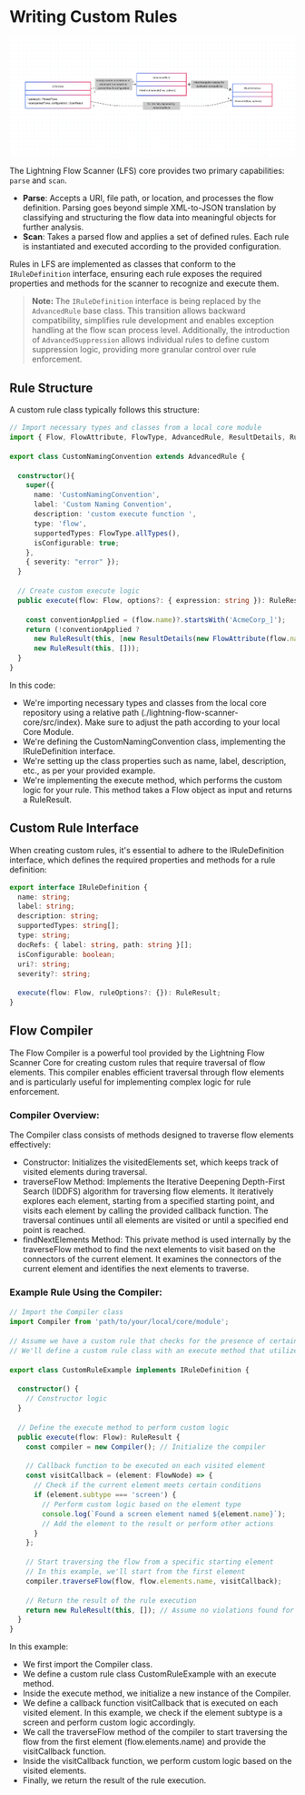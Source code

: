 # Writing Custom Rules

![High Level Class Diagram](../media/lfs-high-level-diagram.png)

The Lightning Flow Scanner (LFS) core provides two primary capabilities: `parse` and `scan`.

- **Parse**: Accepts a URI, file path, or location, and processes the flow definition. Parsing goes beyond simple XML-to-JSON translation by classifying and structuring the flow data into meaningful objects for further analysis.
- **Scan**: Takes a parsed flow and applies a set of defined rules. Each rule is instantiated and executed according to the provided configuration.

Rules in LFS are implemented as classes that conform to the `IRuleDefinition` interface, ensuring each rule exposes the required properties and methods for the scanner to recognize and execute them.

> **Note:** The `IRuleDefinition` interface is being replaced by the `AdvancedRule` base class. This transition allows backward compatibility, simplifies rule development and enables exception handling at the flow scan process level. Additionally, the introduction of `AdvancedSuppression` allows individual rules to define custom suppression logic, providing more granular control over rule enforcement.

## Rule Structure 
A custom rule class typically follows this structure:

```typescript
// Import necessary types and classes from a local core module
import { Flow, FlowAttribute, FlowType, AdvancedRule, ResultDetails, RuleResult } from 'lightning-flow-scanner-core';

export class CustomNamingConvention extends AdvancedRule {

  constructor(){
    super({
      name: 'CustomNamingConvention',
      label: 'Custom Naming Convention',
      description: 'custom execute function ',
      type: 'flow',
      supportedTypes: FlowType.allTypes(),
      isConfigurable: true;
    },
    { severity: "error" });
  }

  // Create custom execute logic
  public execute(flow: Flow, options?: { expression: string }): RuleResult {
    
    const conventionApplied = (flow.name)?.startsWith('AcmeCorp_]');
    return (!conventionApplied ?
      new RuleResult(this, [new ResultDetails(new FlowAttribute(flow.name, 'name', 'The Name needs to start with AcmeCorp_'))]) :
      new RuleResult(this, []));
  }
}

```

In this code:
- We're importing necessary types and classes from the local core repository using a relative path (./lightning-flow-scanner-core/src/index). Make sure to adjust the path according to your local Core Module.
- We're defining the CustomNamingConvention class, implementing the IRuleDefinition interface.
- We're setting up the class properties such as name, label, description, etc., as per your provided example.
- We're implementing the execute method, which performs the custom logic for your rule. This method takes a Flow object as input and returns a RuleResult.

## Custom Rule Interface

When creating custom rules, it's essential to adhere to the IRuleDefinition interface, which defines the required properties and methods for a rule definition:

```typescript
export interface IRuleDefinition {
  name: string;
  label: string;
  description: string;
  supportedTypes: string[];
  type: string;
  docRefs: { label: string, path: string }[];
  isConfigurable: boolean;
  uri?: string;
  severity?: string;

  execute(flow: Flow, ruleOptions?: {}): RuleResult;
}
```

## Flow Compiler
The Flow Compiler is a powerful tool provided by the Lightning Flow Scanner Core for creating custom rules that require traversal of flow elements. This compiler enables efficient traversal through flow elements and is particularly useful for implementing complex logic for rule enforcement.

### Compiler Overview:
The Compiler class consists of methods designed to traverse flow elements effectively:
- Constructor: Initializes the visitedElements set, which keeps track of visited elements during traversal.
- traverseFlow Method: Implements the Iterative Deepening Depth-First Search (IDDFS) algorithm for traversing flow elements. It iteratively explores each element, starting from a specified starting point, and visits each element by calling the provided callback function. The traversal continues until all elements are visited or until a specified end point is reached.
- findNextElements Method: This private method is used internally by the traverseFlow method to find the next elements to visit based on the connectors of the current element. It examines the connectors of the current element and identifies the next elements to traverse.

### Example Rule Using the Compiler:
```typescript
// Import the Compiler class
import Compiler from 'path/to/your/local/core/module';

// Assume we have a custom rule that checks for the presence of certain elements in the flow
// We'll define a custom rule class with an execute method that utilizes the Compiler to traverse through flow elements

export class CustomRuleExample implements IRuleDefinition {

  constructor() {
    // Constructor logic
  }

  // Define the execute method to perform custom logic
  public execute(flow: Flow): RuleResult {
    const compiler = new Compiler(); // Initialize the compiler

    // Callback function to be executed on each visited element
    const visitCallback = (element: FlowNode) => {
      // Check if the current element meets certain conditions
      if (element.subtype === 'screen') {
        // Perform custom logic based on the element type
        console.log(`Found a screen element named ${element.name}`);
        // Add the element to the result or perform other actions
      }
    };

    // Start traversing the flow from a specific starting element
    // In this example, we'll start from the first element
    compiler.traverseFlow(flow, flow.elements.name, visitCallback);

    // Return the result of the rule execution
    return new RuleResult(this, []); // Assume no violations found for simplicity
  }
}
```

In this example:
- We first import the Compiler class.
- We define a custom rule class CustomRuleExample with an execute method.
- Inside the execute method, we initialize a new instance of the Compiler.
- We define a callback function visitCallback that is executed on each visited element. In this example, we check if the element subtype is a screen and perform custom logic accordingly.
- We call the traverseFlow method of the compiler to start traversing the flow from the first element (flow.elements.name) and provide the visitCallback function.
- Inside the visitCallback function, we perform custom logic based on the visited elements.
- Finally, we return the result of the rule execution.